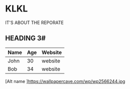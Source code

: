 # KLKL
IT'S ABOUT THE REPORATE
## HEADING 3#
|Name|Age|Website|
|----|---|-------|
|John|30|website|
|Bob| 34| website|
[Alt name ]https://wallpapercave.com/wp/wp2566244.jpg 
